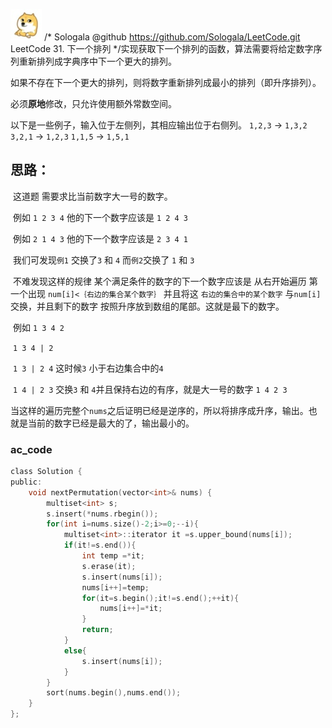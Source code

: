 ![](https://github.com/Sologala/SomeThings/blob/master/face.jpg?raw=true)
/*
    Sologala   @github    https://github.com/Sologala/LeetCode.git
    LeetCode   31. 下一个排列
*/实现获取下一个排列的函数，算法需要将给定数字序列重新排列成字典序中下一个更大的排列。

如果不存在下一个更大的排列，则将数字重新排列成最小的排列（即升序排列）。

必须**原地**修改，只允许使用额外常数空间。

以下是一些例子，输入位于左侧列，其相应输出位于右侧列。
`1,2,3` → `1,3,2`
`3,2,1` → `1,2,3`
`1,1,5` → `1,5,1`

## **思路：**

​	这道题 需要求比当前数字大一号的数字。

​	例如 `1 2 3 4`  他的下一个数字应该是 `1 2 4 3`

​	例如 `2 1 4 3`  他的下一个数字应该是 `2 3 4 1`

​	我们可发现`例1` 交换了`3` 和 `4` 而`例2`交换了 `1` 和 `3`

​	不难发现这样的规律  某个满足条件的数字的下一个数字应该是 从右开始遍历 第一个出现 `num[i]<｛右边的集合某个数字｝` 并且将这 `右边的集合中的某个数字` 与`num[i]` 交换，并且剩下的数字 按照升序放到数组的尾部。这就是最下的数字。

​	例如 `1 3 4 2`  

​		 `1 3 4 | 2`  

​		 `1 3 | 2 4`   这时候`3` 小于右边集合中的`4`

​		 `1 4 | 2 3`   交换`3` 和 `4`并且保持右边的有序，就是大一号的数字 `1 4 2 3`

当这样的遍历完整个`nums`之后证明已经是逆序的，所以将排序成升序，输出。也就是当前的数字已经是最大的了，输出最小的。	

### **ac_code**

```c
class Solution {
public:
    void nextPermutation(vector<int>& nums) {
        multiset<int> s;
        s.insert(*nums.rbegin());
        for(int i=nums.size()-2;i>=0;--i){
            multiset<int>::iterator it =s.upper_bound(nums[i]);
            if(it!=s.end()){
                int temp =*it;
                s.erase(it);
                s.insert(nums[i]);
                nums[i++]=temp;
                for(it=s.begin();it!=s.end();++it){
                    nums[i++]=*it;
                }
                return;
            }
            else{
                s.insert(nums[i]);
            }
        }
        sort(nums.begin(),nums.end());
    }
};
```